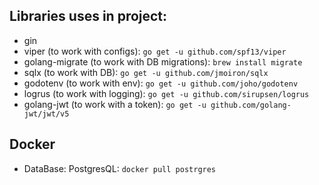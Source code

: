 ## Libraries uses in project:

- gin
- viper (to work with configs): `go get -u github.com/spf13/viper`
- golang-migrate (to work with DB migrations): `brew install migrate`
- sqlx (to work with DB): `go get -u github.com/jmoiron/sqlx`
- godotenv (to work with env): `go get -u github.com/joho/godotenv`
- logrus (to work with logging): `go get -u github.com/sirupsen/logrus`
- golang-jwt (to work with a token): `go get -u github.com/golang-jwt/jwt/v5`

## Docker

- DataBase: PostgresQL: `docker pull postrgres`